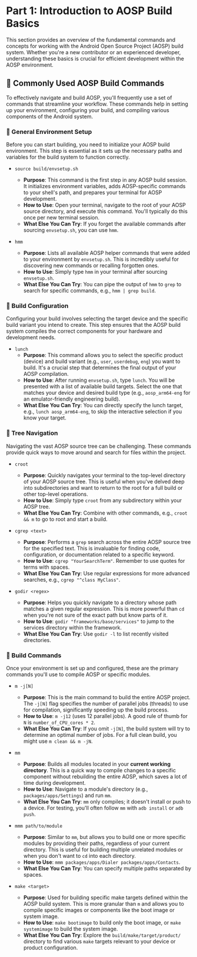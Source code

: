 # Part 1: Introduction to AOSP Build Basics

This section provides an overview of the fundamental commands and concepts for working with the Android Open Source Project (AOSP) build system. Whether you're a new contributor or an experienced developer, understanding these basics is crucial for efficient development within the AOSP environment.

## 🔧 Commonly Used AOSP Build Commands

To effectively navigate and build AOSP, you'll frequently use a set of commands that streamline your workflow. These commands help in setting up your environment, configuring your build, and compiling various components of the Android system.

### 🔹 General Environment Setup

Before you can start building, you need to initialize your AOSP build environment. This step is essential as it sets up the necessary paths and variables for the build system to function correctly.

*   `source build/envsetup.sh`
    *   **Purpose**: This command is the first step in any AOSP build session. It initializes environment variables, adds AOSP-specific commands to your shell's path, and prepares your terminal for AOSP development.
    *   **How to Use**: Open your terminal, navigate to the root of your AOSP source directory, and execute this command. You'll typically do this once per new terminal session.
    *   **What Else You Can Try**: If you forget the available commands after sourcing `envsetup.sh`, you can use `hmm`.

*   `hmm`
    *   **Purpose**: Lists all available AOSP helper commands that were added to your environment by `envsetup.sh`. This is incredibly useful for discovering new commands or recalling forgotten ones.
    *   **How to Use**: Simply type `hmm` in your terminal after sourcing `envsetup.sh`.
    *   **What Else You Can Try**: You can pipe the output of `hmm` to `grep` to search for specific commands, e.g., `hmm | grep build`.

### 🔹 Build Configuration

Configuring your build involves selecting the target device and the specific build variant you intend to create. This step ensures that the AOSP build system compiles the correct components for your hardware and development needs.

*   `lunch`
    *   **Purpose**: This command allows you to select the specific product (device) and build variant (e.g., `user`, `userdebug`, `eng`) you want to build. It's a crucial step that determines the final output of your AOSP compilation.
    *   **How to Use**: After running `envsetup.sh`, type `lunch`. You will be presented with a list of available build targets. Select the one that matches your device and desired build type (e.g., `aosp_arm64-eng` for an emulator-friendly engineering build).
    *   **What Else You Can Try**: You can directly specify the lunch target, e.g., `lunch aosp_arm64-eng`, to skip the interactive selection if you know your target.

### 🔹 Tree Navigation

Navigating the vast AOSP source tree can be challenging. These commands provide quick ways to move around and search for files within the project.

*   `croot`
    *   **Purpose**: Quickly navigates your terminal to the top-level directory of your AOSP source tree. This is useful when you've delved deep into subdirectories and want to return to the root for a full build or other top-level operations.
    *   **How to Use**: Simply type `croot` from any subdirectory within your AOSP tree.
    *   **What Else You Can Try**: Combine with other commands, e.g., `croot && m` to go to root and start a build.

*   `cgrep <text>`
    *   **Purpose**: Performs a `grep` search across the entire AOSP source tree for the specified text. This is invaluable for finding code, configuration, or documentation related to a specific keyword.
    *   **How to Use**: `cgrep "YourSearchTerm"`. Remember to use quotes for terms with spaces.
    *   **What Else You Can Try**: Use regular expressions for more advanced searches, e.g., `cgrep "^class MyClass"`.

*   `godir <regex>`
    *   **Purpose**: Helps you quickly navigate to a directory whose path matches a given regular expression. This is more powerful than `cd` when you're not sure of the exact path but know parts of it.
    *   **How to Use**: `godir "frameworks/base/services"` to jump to the services directory within the framework.
    *   **What Else You Can Try**: Use `godir -l` to list recently visited directories.

### 🔹 Build Commands

Once your environment is set up and configured, these are the primary commands you'll use to compile AOSP or specific modules.

*   `m -j[N]`
    *   **Purpose**: This is the main command to build the entire AOSP project. The `-j[N]` flag specifies the number of parallel jobs (threads) to use for compilation, significantly speeding up the build process.
    *   **How to Use**: `m -j12` (uses 12 parallel jobs). A good rule of thumb for `N` is `number_of_CPU_cores * 2`.
    *   **What Else You Can Try**: If you omit `-j[N]`, the build system will try to determine an optimal number of jobs. For a full clean build, you might use `m clean && m -jN`.

*   `mm`
    *   **Purpose**: Builds all modules located in your **current working directory**. This is a quick way to compile changes to a specific component without rebuilding the entire AOSP, which saves a lot of time during development.
    *   **How to Use**: Navigate to a module's directory (e.g., `packages/apps/Settings`) and run `mm`.
    *   **What Else You Can Try**: `mm` only compiles; it doesn't install or push to a device. For testing, you'll often follow `mm` with `adb install` or `adb push`.

*   `mmm path/to/module`
    *   **Purpose**: Similar to `mm`, but allows you to build one or more specific modules by providing their paths, regardless of your current directory. This is useful for building multiple unrelated modules or when you don't want to `cd` into each directory.
    *   **How to Use**: `mmm packages/apps/Dialer packages/apps/Contacts`.
    *   **What Else You Can Try**: You can specify multiple paths separated by spaces.

*   `make <target>`
    *   **Purpose**: Used for building specific make targets defined within the AOSP build system. This is more granular than `m` and allows you to compile specific images or components like the boot image or system image.
    *   **How to Use**: `make bootimage` to build only the boot image, or `make systemimage` to build the system image.
    *   **What Else You Can Try**: Explore the `build/make/target/product/` directory to find various `make` targets relevant to your device or product configuration.


